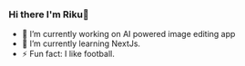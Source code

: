 ### Hi there I'm Riku👋

- 🔭 I’m currently working on AI powered image editing app
- 🌱 I’m currently learning NextJs.
- ⚡ Fun fact: I like football.
